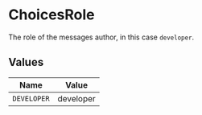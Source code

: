 # ChoicesRole

The role of the messages author, in this case  `developer`.


## Values

| Name        | Value       |
| ----------- | ----------- |
| `DEVELOPER` | developer   |